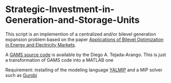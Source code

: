 # Strategic-Investment-in-Generation-and-Storage-Units
This script is an implemention of a centralized and/or bilevel generation expansion problem based on the paper [Applications of Bilevel Optimization in Energy and Electricity Markets](https://doi.org/10.1007/978-3-030-52119-6_5).

A [GAMS source code](https://github.com/datejada/SIGASUS) is available by the Diego A. Tejada-Arango. This is just a transformation of GAMS code into a MATLAB one

Requirement: installing of the modeling language [YALMIP](https://yalmip.github.io/) and a MIP solver such as [Gurobi](https://www.gurobi.com/)
